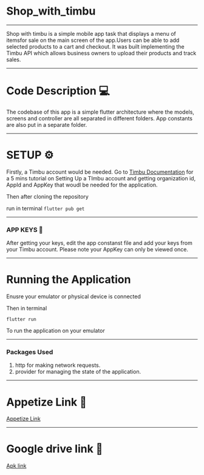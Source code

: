# Shop_with_timbu
---
Shop with timbu is a simple mobile app task that displays a menu of itemsfor sale on the main screen of the app.Users can be able to add selected products to a cart and checkout. It was built implementing the Timbu API which allows business owners to upload their products and track sales.

---

# Code Description 💻
The codebase of this app is a simple flutter architecture where the models, screens and controller are all separated in different folders.
App constants are also put in a separate folder.

---
# SETUP ⚙️

Firstly, a Timbu account would be needed.
Go to [Timbu Documentation](https://docs.timbu.cloud/) for a 5 mins tutorial on Setting Up a TImbu account and getting organization id, AppId and AppKey that woudl be needed for the application.

Then after cloning the repository


run in terminal `flutter pub get`

---
### APP KEYS 🔑
After getting your keys, edit the app constanst file and add your keys from your Timbu account.
Please note your AppKey can only be viewed once.

---
# Running the Application
Enusre your emulator or physical device is connected

Then in terminal

`flutter run`

To run the application on your emulator


---
### Packages Used

1. http for making network requests.
2. provider for managing the state of the application.
---
# Appetize Link 🔗


[Appetize Link](https://appetize.io/app/b_kv7ffeujg2nf2pyuxebtgbgndy)

---

# Google drive link 🔗
[Apk link](https://drive.google.com/drive/folders/1SC7rp4y-gZ-aJRN-c0Yls4ZaT9xWKajQ?usp=sharing)
